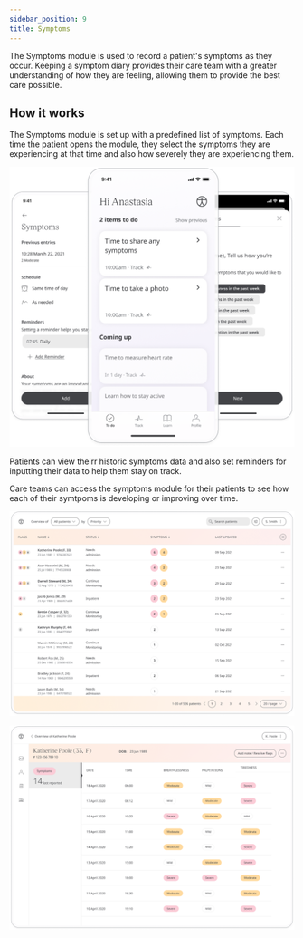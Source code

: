 ```yaml
---
sidebar_position: 9
title: Symptoms 
--- 
```


The Symptoms module is used to record a patient's symptoms as they occur. Keeping a symptom diary provides their care team with a greater understanding of how they are feeling, allowing them to provide the best care possible.

## How it works

The Symptoms module is set up with a predefined list of symptoms. Each time the patient opens the module, they select the symptoms they are experiencing at that time and also how severely they are experiencing them. 

![Symptoms in the Huma App](./assets/symptoms.png)

Patients can view theirr historic symptoms data and also set reminders for inputting their data to help them stay on track.

Care teams can access the symptoms module for their patients to see how each of their symtpoms is developing or improving over time.

![Symptoms in the Clinician Portal](./assets/cp-patient-list-symptoms.png)

![Symptoms in the Clinician Portal](./assets/cp-module-details-symptoms.png)
